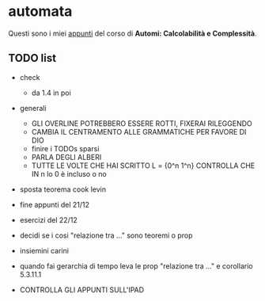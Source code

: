 # automata

Questi sono i miei [appunti](<https://raw.githubusercontent.com/ph-notes/automata/main/src/Automi: Calcolabilità e Complessità.pdf>) del corso di **Automi: Calcolabilità e Complessità**.

## TODO list

- check
    - da 1.4 in poi

- generali
    - GLI OVERLINE POTREBBERO ESSERE ROTTI, FIXERAI RILEGGENDO
    - CAMBIA IL CENTRAMENTO ALLE GRAMMATICHE PER FAVORE DI DIO
    - finire i TODOs sparsi
    - PARLA DEGLI ALBERI
    - TUTTE LE VOLTE CHE HAI SCRITTO L = {0^n 1^n} CONTROLLA CHE IN n lo 0 è incluso o no

- sposta teorema cook levin

- fine appunti del 21/12
- esercizi del 22/12

- decidi se i cosi "relazione tra ..." sono teoremi o prop

- insiemini carini
- quando fai gerarchia di tempo leva le prop "relazione tra ..." e corollario 5.3.11.1

- CONTROLLA GLI APPUNTI SULL'IPAD

